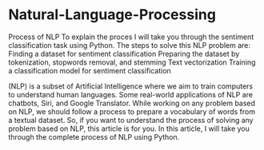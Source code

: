 # Natural-Language-Processing
Process of NLP  To explain the proces I will take you through the sentiment classification task using Python. The steps to solve this NLP problem are:  Finding a dataset for sentiment classification Preparing the dataset by tokenization, stopwords removal, and stemming Text vectorization Training a classification model for sentiment classification


(NLP) is a subset of Artificial Intelligence where we aim to train computers to understand human languages. Some real-world applications of NLP are chatbots, Siri, and Google Translator. While working on any problem based on NLP, we should follow a process to prepare a vocabulary of words from a textual dataset. So, if you want to understand the process of solving any problem based on NLP, this article is for you. In this article, I will take you through the complete process of NLP using Python.

